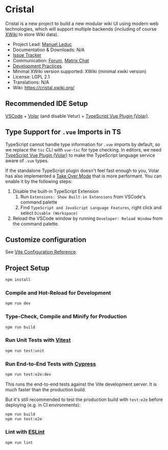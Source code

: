 # Cristal

Cristal is a new project to build a new modular wiki UI using modern web technologies, which will support multiple
backends (including of course [XWiki](https://www.xwiki.org/) to store Wiki data).

* Project Lead: [Manuel Leduc](https://www.xwiki.org/xwiki/bin/view/XWiki/mleduc)
* Documentation & Downloads: N/A <!-- [Documentation & Download](https://extensions.xwiki.org/xwiki/bin/view/Extension/
  (extension
  name)))-->
* [Issue Tracker](https://jira.xwiki.org/projects/CRISTAL/summary)
* Communication: [Forum](https://forum.xwiki.org/c/cristal/18), [Matrix Chat](https://matrix.to/#/#cristal:matrix.xwiki.com)
* [Development Practices](https://dev.xwiki.org)
* Minimal XWiki version supported: XWiki (minimal xwiki version)
* License: LGPL 2.1
* Translations: N/A
* Wiki: https://cristal.xwiki.org/
<!--* Sonar
  Dashboard: [![Status](https://sonarcloud.io/api/project_badges/measure?project=(group id):(artifact id)&metric=alert_status)](https://sonarcloud.io/dashboard?id=(group
  id):(artifact id))-->
<!--* Continuous Integration
  Status: [![Build Status](https://ci.xwiki.org/job/XWiki%20Contrib/job/(project id on ci)/job/master/badge/icon)](https://ci.xwiki.org/job/XWiki%20Contrib/job/(projct
  id on ci)/job/master/)-->


## Recommended IDE Setup

[VSCode](https://code.visualstudio.com/) + [Volar](https://marketplace.visualstudio.com/items?itemName=Vue.volar) (and disable Vetur) + [TypeScript Vue Plugin (Volar)](https://marketplace.visualstudio.com/items?itemName=Vue.vscode-typescript-vue-plugin).

## Type Support for `.vue` Imports in TS

TypeScript cannot handle type information for `.vue` imports by default, so we replace the `tsc` CLI with `vue-tsc` for type checking. In editors, we need [TypeScript Vue Plugin (Volar)](https://marketplace.visualstudio.com/items?itemName=Vue.vscode-typescript-vue-plugin) to make the TypeScript language service aware of `.vue` types.

If the standalone TypeScript plugin doesn't feel fast enough to you, Volar has also implemented a [Take Over Mode](https://github.com/johnsoncodehk/volar/discussions/471#discussioncomment-1361669) that is more performant. You can enable it by the following steps:

1. Disable the built-in TypeScript Extension
    1) Run `Extensions: Show Built-in Extensions` from VSCode's command palette
    2) Find `TypeScript and JavaScript Language Features`, right click and select `Disable (Workspace)`
2. Reload the VSCode window by running `Developer: Reload Window` from the command palette.

## Customize configuration

See [Vite Configuration Reference](https://vitejs.dev/config/).

## Project Setup

```sh
npm install
```

### Compile and Hot-Reload for Development

```sh
npm run dev
```

### Type-Check, Compile and Minify for Production

```sh
npm run build
```

### Run Unit Tests with [Vitest](https://vitest.dev/)

```sh
npm run test:unit
```

### Run End-to-End Tests with [Cypress](https://www.cypress.io/)

```sh
npm run test:e2e:dev
```

This runs the end-to-end tests against the Vite development server.
It is much faster than the production build.

But it's still recommended to test the production build with `test:e2e` before deploying (e.g. in CI environments):

```sh
npm run build
npm run test:e2e
```

### Lint with [ESLint](https://eslint.org/)

```sh
npm run lint
```
